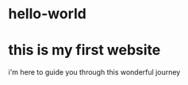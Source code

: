 # hello-world


<html>
  <title>
    first website 
  </title>
  
  <body>
  <h1>this is my first website</h1>
  <p>i'm here to guide you through this wonderful journey</p>
  
  </body>
  
  <style>
  body {
  background.colour:green;
  text.align:center; 
 }
  </style)
  
  </html>
    
